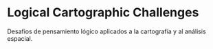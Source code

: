 # Logical Cartographic Challenges
Desafios de pensamiento lógico aplicados a la cartografía y al análisis espacial.
